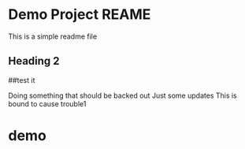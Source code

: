 # Demo Project REAME
This is a simple readme file

## Heading 2
##test it

Doing something that should be backed out
Just some updates
This is bound to cause trouble1
# demo
